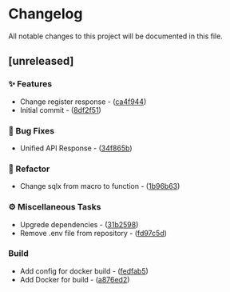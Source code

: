 # Changelog

All notable changes to this project will be documented in this file.

## [unreleased]

### ✨  Features

- Change register response - ([ca4f944](https://github.com/vainjoker/app-server/commit/ca4f944766c2e014bcd322e971620c273048f559))
- Initial commit - ([8df2f51](https://github.com/vainjoker/app-server/commit/8df2f516f817154b01a7f108fadc03dc79f21336))

### 🐛 Bug Fixes

- Unified API Response - ([34f865b](https://github.com/vainjoker/app-server/commit/34f865b8671677af6575610b3d55cb923a01c910))

### 🚜 Refactor

- Change sqlx from macro to function - ([1b96b63](https://github.com/vainjoker/app-server/commit/1b96b636dd230d99b6fb04cb53a5e3bf6dc97a40))

### ⚙️ Miscellaneous Tasks

- Upgrede dependencies - ([31b2598](https://github.com/vainjoker/app-server/commit/31b2598b3ee4c3cbca8cdf93efe749d6146dd712))
- Remove .env file from repository - ([fd97c5d](https://github.com/vainjoker/app-server/commit/fd97c5defe8be18fe1991e18d034f848d0fdad06))

### Build

- Add config for docker build - ([fedfab5](https://github.com/vainjoker/app-server/commit/fedfab51b1437f1d80d6dcd1fea9f4f1e1189968))
- Add Docker for build - ([a876ed2](https://github.com/vainjoker/app-server/commit/a876ed26778aea74fdfe2091445b3293cc9b359d))

<!-- generated by git-cliff -->
